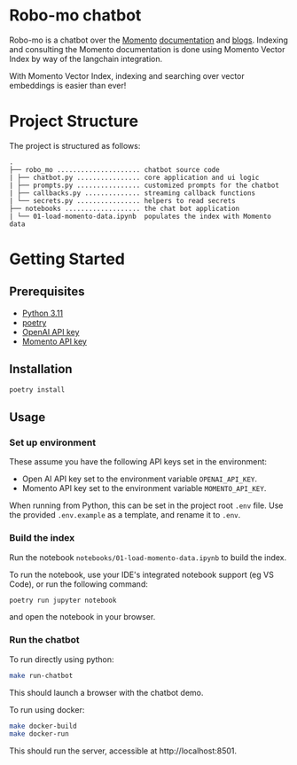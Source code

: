 # Robo-mo chatbot

Robo-mo is a chatbot over the [Momento](https://www.gomomento.com) [documentation](https://docs.momentohq.com) and [blogs](https://gomomento.com/blogs). Indexing and consulting the Momento documentation is done using Momento Vector Index by way of the langchain integration.

With Momento Vector Index, indexing and searching over vector embeddings is easier than ever!

# Project Structure

The project is structured as follows:

```
.
├── robo_mo ..................... chatbot source code
| ├── chatbot.py ................ core application and ui logic
| ├── prompts.py ................ customized prompts for the chatbot
| ├── callbacks.py .............. streaming callback functions
| └── secrets.py ................ helpers to read secrets
├── notebooks ................... the chat bot application
| └── 01-load-momento-data.ipynb  populates the index with Momento data
```

# Getting Started

## Prerequisites

- [Python 3.11](https://www.python.org/downloads/)
- [poetry](https://python-poetry.org/docs/#installation)
- [OpenAI API key](https://openai.com)
- [Momento API key](https://console.gomomento.com)

## Installation

```bash
poetry install
```

## Usage

### Set up environment

These assume you have the following API keys set in the environment:

- Open AI API key set to the environment variable `OPENAI_API_KEY`.
- Momento API key set to the environment variable `MOMENTO_API_KEY`.

When running from Python, this can be set in the project root `.env` file. Use the provided `.env.example` as a template, and rename it to `.env`.

### Build the index

Run the notebook `notebooks/01-load-momento-data.ipynb` to build the index.

To run the notebook, use your IDE's integrated notebook support (eg VS Code), or run the following command:

```bash
poetry run jupyter notebook
```

and open the notebook in your browser.

### Run the chatbot

To run directly using python:

```bash
make run-chatbot
```

This should launch a browser with the chatbot demo.

To run using docker:

```bash
make docker-build
make docker-run
```

This should run the server, accessible at http://localhost:8501.

